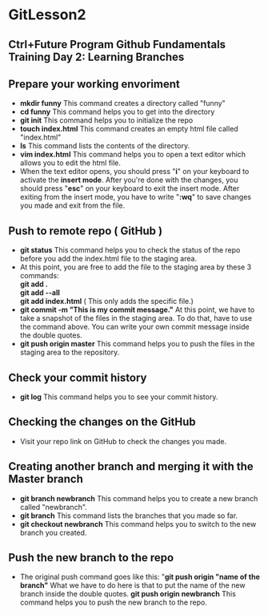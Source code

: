 # GitLesson2
## Ctrl+Future Program Github Fundamentals Training Day 2: Learning Branches
## Prepare your working envoriment
- **mkdir funny** This command creates a directory called "funny"
- **cd funny** This command helps you to get into the directory
- **git init** This command helps you to initialize the repo
- **touch index.html** This command creates an empty html file called "index.html"
- **ls** This command lists the contents of the directory.
- **vim index.html** This command helps you to open a text editor which allows you to edit the html file.
- When the text editor opens, you should press "**i**" on your keyboard to activate the **insert mode**. After you're done with the changes, you should press "**esc**" on your keyboard to exit the insert mode. After exiting from the insert mode, you have to write "**:wq**" to save changes you made and exit from the file.
## Push to remote repo ( GitHub )
- **git status** This command helps you to check the status of the repo before you add the index.html file to the staging area.
- At this point, you are free to add the file to the staging area by these 3 commands:  
  **git add .**  
  **git add --all**  
  **git add index.html**  ( This only adds the specific file.)
- **git commit -m "This is my commit message."** At this point, we have to take a snapshot of the files in the staging area. To do that, have to use the command above. You can write your own commit message inside the double quotes.
- **git push origin master** This command helps you to push the files in the staging area to the repository.
## Check your commit history  
- **git log** This command helps you to see your commit history.  
## Checking the changes on the GitHub  
- Visit your repo link on GitHub to check the changes you made.
## Creating another branch and merging it with the Master branch  
- **git branch newbranch** This command helps you to create a new branch called "newbranch".
- **git branch** This command lists the branches that you made so far.
- **git checkout newbranch** This command helps you to switch to the new branch you created.
## Push the new branch to the repo  
- The original push command goes like this: "**git push origin "name of the branch"**
  What we have to do here is that to put the name of the new branch inside the double quotes.
  **git push origin newbranch** This command helps you to push the new branch to the repo.
